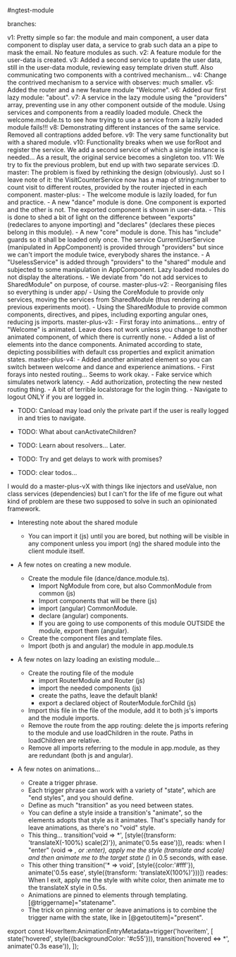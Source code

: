 #ngtest-module

branches:

v1: Pretty simple so far: the module and main component, a user data component to display user data, a service to grab such data an a pipe to mask the email. No feature modules as such.
v2: A feature module for the user-data is created.
v3: Added a second service to update the user data, still in the user-data module, reviewing easy template driven stuff. Also communicating two components with a contrived mechanism...
v4: Change the contrived mechanism to a service with observes: much smaller.
v5: Added the router and a new feature module "Welcome".
v6: Added our first lazy module: "about".
v7: A service in the lazy module using the "providers" array, preventing use in any other component outside of the module. Using services and components from a readily loaded module. Check the welcome.module.ts to see how trying to use a service from a lazily loaded module fails!!!
v8: Demonstrating different instances of the same service. Removed all contraptions added before.
v9: The very same functionality but with a shared module.
v10: Functionality breaks when we use forRoot and register the service. We add a second service of which a single instance is needed... As a result, the original service becomes a singleton too.
v11: We try to fix the previous problem, but end up with two separate services :D.
master: The problem is fixed by rethinking the design (obviously). Just so I leave note of it: the VisitCounterService now has a map of string:number to count visit to different routes, provided by the router injected in each component.
master-plus:
	- The welcome module is lazily loaded, for fun and practice.
	- A new "dance" module is done. One component is exported and the other is not. The exported component is shown in user-data.
		- This is done to shed a bit of light on the difference between "exports" (redeclares to anyone importing) and "declares" (declares these pieces belong in this module).
	- A new "core" module is done. This has "include" guards so it shall be loaded only once. The service CurrentUserService (manipulated in AppComponent) is provided through "providers" but since we can't import the module twice, everybody shares the instance.
	- A "UselessService" is added through "providers" to the "shared" module and subjected to some manipulation in AppComponent. Lazy loaded modules do not display the alterations.
	- We deviate from "do not add services to SharedModule" on purpose, of course.
master-plus-v2:
	- Reorganising files so everything is under app/
	- Using the CoreModule to provide only services, moving the services from SharedModule (thus rendering all previous experiments moot).
	- Using the SharedModule to provide common components, directives, and pipes, including exporting angular ones, reducing js imports.
master-plus-v3:
	- First foray into animations... entry of "Welcome" is animated. Leave does not work unless you change to another animated component, of which there is currently none.
	- Added a list of elements into the dance components. Animated according to state, depicting possibilities with default css properties and explicit animation states.
master-plus-v4:
	- Added another animated element so you can switch between welcome and dance and experience animations.
	- First forays into nested routing... Seems to work okay.
	- Fake service which simulates network latency.
	- Add authorization, protecting the new nested routing thing.
	- A bit of terrible localstorage for the login thing.
	- Navigate to logout ONLY if you are logged in.

- TODO: Canload may load only the private part if the user is really logged in and tries to navigate.
- TODO: What about canActivateChildren?
- TODO: Learn about resolvers... Later.
- TODO: Try and get delays to work with promises?

- TODO: clear todos...

I would do a master-plus-vX with things like injectors and useValue, non class services (dependencies) but I can't for the life of me figure out what kind of problem are these two supposed to solve in such an opinionated framework.

- Interesting note about the shared module
	- You can import it (js) until you are bored, but nothing will be visible in any component unless you import (ng) the shared module into the client module itself.

- A few notes on creating a new module.
	- Create the module file (dance/dance.module.ts).
		- Import NgModule from core, but also CommonModule from common (js)
		- Import components that will be there (js)
		- import (angular) CommonModule.
		- declare (angular) components.
		- If you are going to use components of this module OUTSIDE the module, export them (angular).
	- Create the component files and template files.
	- Import (both js and angular) the module in app.module.ts

- A few notes on lazy loading an existing module...
	- Create the routing file of the module
		- import RouterModule and Router (js)
		- import the needed components (js)
		- create the paths, leave the default blank!
		- export a declared object of RouterModule.forChild (js)
	- Import this file in the file of the module, add it to both js's imports and the module imports.
	- Remove the route from the app routing: delete the js imports refering to the module and use loadChildren in the route. Paths in loadChildren are relative.
	- Remove all imports referring to the module in app.module, as they are redundant (both js and angular).

- A few notes on animations...
	- Create a trigger phrase.
	- Each trigger phrase can work with a variety of "state", which are "end styles", and you should define.
	- Define as much "transition" as you need between states.
	- You can define a style inside a transition's "animate", so the elements adopts that style as it animates. That's specially handy for leave animations, as there's no "void" style.
	- This thing... 
		transition('void => *', [style({transform: 'translateX(-100%) scale(2)'}), animate('0.5s ease')]),
			reads: when I "enter" (void => *, or :enter), apply me the style (translate and scale) and then animate me to the target state (*) in 0.5 seconds, with ease.
	- This other thing
		transition('* => void', [style({color:'#fff'}), animate('0.5s ease', style({transform: 'translateX(100%)'}))])
			reades: When I exit, apply me the style with white color, then animate me to the translateX style in 0.5s.
	- Animations are pinned to elements through templating. [@triggername]="statename".
	- The trick on pinning :enter or :leave animations is to combine the trigger name with the state, like in [@getoutitem]="present".

export const HoverItem:AnimationEntryMetadata=trigger('hoveritem', [
	state('hovered', style({backgroundColor: '#c55'})),
	transition('hovered <=> *', animate('0.3s ease')),
]);
